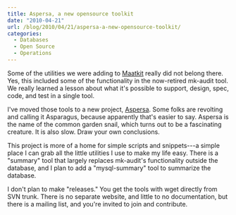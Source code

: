 ```yaml
---
title: Aspersa, a new opensource toolkit
date: "2010-04-21"
url: /blog/2010/04/21/aspersa-a-new-opensource-toolkit/
categories:
  - Databases
  - Open Source
  - Operations
---
```

Some of the utilities we were adding to [Maatkit](http://www.maatkit.org/) really did not belong there. Yes, this included some of the functionality in the now-retired mk-audit tool. We really learned a lesson about what it's possible to support, design, spec, code, and test in a single tool.

I've moved those tools to a new project, [Aspersa](http://code.google.com/p/aspersa/). Some folks are revolting and calling it Asparagus, because apparently that's easier to say. Aspersa is the name of the common garden snail, which turns out to be a fascinating creature. It is also slow. Draw your own conclusions.

This project is more of a home for simple scripts and snippets---a simple place I can grab all the little utilities I use to make my life easy. There is a "summary" tool that largely replaces mk-audit's functionality outside the database, and I plan to add a "mysql-summary" tool to summarize the database.

I don't plan to make "releases." You get the tools with wget directly from SVN trunk. There is no separate website, and little to no documentation, but there is a mailing list, and you're invited to join and contribute.


